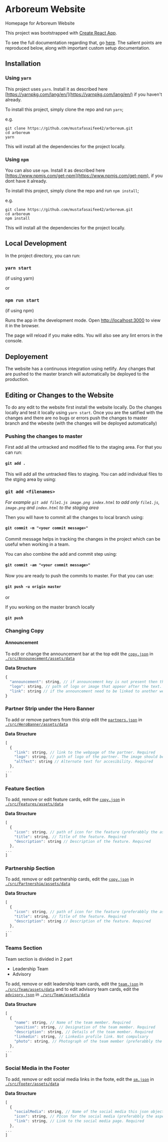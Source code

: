 # Arboreum Website

Homepage for Arboreum Website

This project was bootstrapped with [Create React App](https://github.com/facebookincubator/create-react-app).

To see the full documentation regarding that, go [here](https://github.com/facebookincubator/create-react-app/blob/master/packages/react-scripts/template/README.md). The salient points are reproduced below, along with important custom setup documentation.

## Installation

### Using `yarn`

This project uses `yarn`. Install it as described here [https://yarnpkg.com/lang/en/](https://yarnpkg.com/lang/en/) if you haven't already.

To install this project, simply clone the repo and run `yarn`;

e.g.

    git clone https://github.com/mustafasaifee42/arboreum.git
    cd arboreum
    yarn

This will install all the dependencies for the project locally.

### Using `npm`

You can also use `npm`. Install it as described here [https://www.npmjs.com/get-npm](https://www.npmjs.com/get-npm), if you dont have it already.

To install this project, simply clone the repo and run `npm install`;

e.g.

    git clone https://github.com/mustafasaifee42/arboreum.git
    cd arboreum
    npm install

This will install all the dependencies for the project locally.

## Local Development

In the project directory, you can run:

### `yarn start`

(if using yarn)

or

### `npm run start`

(if using npm)

Runs the app in the development mode.
Open [http://localhost:3000](http://localhost:3000) to view it in the browser.

The page will reload if you make edits.
You will also see any lint errors in the console.

## Deployement

The website has a continuous integration using netlify. Any changes that are pushed to the master branch will automatically be deployed to the production.

## Editing or Changes to the Website

To do any edit to the website first install the website locally. Do the changes locally and test it locally using `yarn start`. Once you are the satified with the changes and there are no bugs or errors push the changes to master branch and the wbesite (with the changes will be deployed automatically)

### Pushing the changes to master

First add all the untracked and modified file to the staging area. For that you can run:

#### `git add .`

This will add all the untracked files to staging. You can add individual files to the stging area by using:

### `git add <filenames>`

_For example `git add file1.js image.png index.html` to add only `file1.js`, `image.png` and `index.html` to the staging area_

Then you will have to commit all the changes to local branch using:

#### `git commit -m "<your commit message>"`

Commit message helps in tracking the changes in the project which can be useful when working in a team.

You can also combine the add and commit step using:

#### `git commit -am "<your commit message>"`

Now you are ready to push the commits to master. For that you can use:

#### `git push -u origin master`

or

If you working on the master branch locally

#### `git push`

### Changing Copy

#### Announcement

To edit or change the announcement bar at the top edit the [`copy.json`](./src/Announcement/assets/data/copy.json) in [`./src/Announecement/assets/data`](./src/Announcement/assets/data)

**Data Structure**

```javascript
{
  "announcement": string, // if announcement key is not present then the annoucement bar wont appear. Required
  "logo": string, // path of logo or image that appear after the text. The image should be uploaded in the public folder. For ex. an image named img.jpg in assets folder in public folder can be linked using the path here "./assets/img.jpg". Not compulsary
  "link": string // if the announcement need to be linked to another web page. Not compulsary
}
```

### Partner Strip under the Hero Banner

To add or remove partners from this strip edit the [`partners.json`](./src/HeroBanner/assets/data/partners.json) in [`./src/HeroBanner/assets/data`](./src/HeroBanner/assets/data)

**Data Structure**

```javascript
[
  {
    "link": string, // link to the webpage of the partner. Required
    "logo": string, // path of logo of the partner. The image should be uploaded in the public folder. For ex. an image named img.jpg in assets folder in public folder can be linked using the path here "./assets/img.jpg". Required
    "altText": string // Alternate text for accesibility. Required
  },
...
]
```

### Feature Section

To add, remove or edit feature cards, edit the [`copy.json`](./src/Features/assets/data/copy.json) in [`./src/Features/assets/data`](./src/Features/assets/data)

**Data Structure**

```javascript
[
  {
    "icon": string, // path of icon for the feature (preferabbly the aspect ration should be the same). The image should be uploaded in the public folder. For ex. an image named img.jpg in assets folder in public folder can be linked using the path here "./assets/img.jpg". Required
    "title": string, // Title of the feature. Required
    "description": string // Description of the feature. Required
  },
...
]
```

### Partnership Section

To add, remove or edit partnership cards, edit the [`copy.json`](./src/Partnership/assets/data/copy.json) in [`./src/Partnership/assets/data`](./src/Partnership/assets/data)

**Data Structure**

```javascript
[
  {
    "icon": string, // path of icon for the feature (preferabbly the aspect ration should be the same). The image should be uploaded in the public folder. For ex. an image named img.jpg in assets folder in public folder can be linked using the path here "./assets/img.jpg". Required
    "title": string, // Title of the feature. Required
    "description": string // Description of the feature. Required
  },
...
]
```

### Teams Section

Team section is divided in 2 part

- Leadership Team
- Advisory

To add, remove or edit leadership team cards, edit the [`team.json`](./src/Team/assets/data/team.json) in [`./src/Team/assets/data`](./src/Team/assets/data) and to edit advisory team cards, edit the [`advisory.json`](./src/Team/assets/data/advisory.json) in [`./src/Team/assets/data`](./src/Team/assets/data)

**Data Structure**

```javascript
[
  {
    "name": string, // Name of the team member. Required
    "position": string, // Designation of the team member. Required
    "description": string, // Details of the team member. Required
    "linkedin": string, // Linkedin profile link. Not compulsary
    "photo": string, // Photograph of the team member (preferabbly the aspect ration should be 1:1). The image should be uploaded in the public folder. For ex. an image named img.jpg in assets folder in public folder can be linked using the path here "./assets/img.jpg". Required
  },
...
]
```

### Social Media in the Footer

To add, remove or edit social media links in the foote, edit the [`sm.json`](./src/Footer/assets/data/sm.json) in [`./src/Footer/assets/data`](./src/Footer/assets/data)

**Data Structure**

```javascript
[
  {
    "socialMedia": string, // Name of the social media this json object refer to. Required
    "icon": string, // PIcon for the social media (preferabbly the aspect ration should be 1:1). The image should be uploaded in the public folder. For ex. an image named img.jpg in assets folder in public folder can be linked using the path here "./assets/img.jpg". Required
    "link": string, // Link to the social media page. Required
  },
...
]
```
